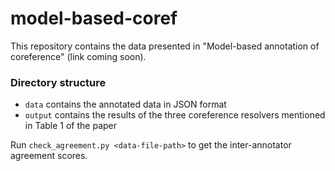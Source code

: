 # model-based-coref

This repository contains the data presented in "Model-based annotation of coreference" (link coming soon).

### Directory structure
- `data` contains the annotated data in JSON format
- `output` contains the results of the three coreference resolvers mentioned in Table 1 of the paper

Run `check_agreement.py <data-file-path>` to get the inter-annotator agreement scores.
